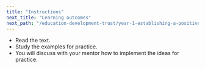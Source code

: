 ```yaml
---
title: "Instructions"
next_title: "Learning outcomes"
next_path: "/education-development-trust/year-1-establishing-a-positive-climate-for-learning/autumn-week-4-ect-learning-outcomes"
---
```


- Read the text.
- Study the examples for practice.
- You will discuss with your mentor how to implement the ideas for practice.
